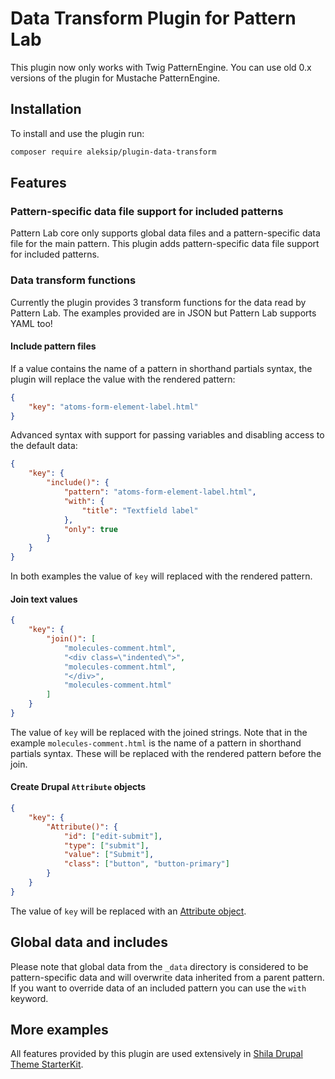 # Data Transform Plugin for Pattern Lab

This plugin now only works with Twig PatternEngine. You can use old 0.x versions of the plugin for Mustache PatternEngine.


## Installation

To install and use the plugin run:

```sh
composer require aleksip/plugin-data-transform
```


## Features

### Pattern-specific data file support for included patterns

Pattern Lab core only supports global data files and a pattern-specific data file for the main pattern. This plugin adds pattern-specific data file support for included patterns.


### Data transform functions

Currently the plugin provides 3 transform functions for the data read by Pattern Lab. The examples provided are in JSON but Pattern Lab supports YAML too!


#### Include pattern files

If a value contains the name of a pattern in shorthand partials syntax, the plugin will replace the value with the rendered pattern:

```json
{
    "key": "atoms-form-element-label.html"
}
```

Advanced syntax with support for passing variables and disabling access to the default data:

```json
{
    "key": {
        "include()": {
            "pattern": "atoms-form-element-label.html",
            "with": {
                "title": "Textfield label"
            },
            "only": true
        }
    }
}
```

In both examples the value of `key` will replaced with the rendered pattern.


#### Join text values

```json
{
    "key": {
        "join()": [
            "molecules-comment.html",
            "<div class=\"indented\">",
            "molecules-comment.html",
            "</div>",
            "molecules-comment.html"
        ]
    }
}
```

The value of `key` will be replaced with the joined strings. Note that in the example `molecules-comment.html` is the name of a pattern in shorthand partials syntax. These will be replaced with the rendered pattern before the join.


#### Create Drupal `Attribute` objects

```json
{
    "key": {
        "Attribute()": {
            "id": ["edit-submit"],
            "type": ["submit"],
            "value": ["Submit"],
            "class": ["button", "button-primary"]
        }
    }
}
```

The value of `key` will be replaced with an [Attribute object](https://www.drupal.org/node/2513632).


## Global data and includes

Please note that global data from the `_data` directory is considered to be pattern-specific data and will overwrite data inherited from a parent pattern. If you want to override data of an included pattern you can use the `with` keyword.


## More examples

All features provided by this plugin are used extensively in [Shila Drupal Theme StarterKit](https://github.com/aleksip/starterkit-shila-drupal-theme).
